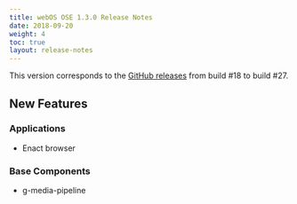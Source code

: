 ```yaml
---
title: webOS OSE 1.3.0 Release Notes
date: 2018-09-20
weight: 4
toc: true
layout: release-notes
---
```


This version corresponds to the [GitHub releases](https://github.com/webosose/build-webos/releases) from build #18 to build #27.

## New Features

### Applications

* Enact browser

### Base Components

* g-media-pipeline
